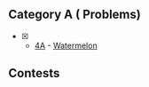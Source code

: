 ## Category A ( Problems)

- [x] - [4A](https://codeforces.com/problemset/problem/4/A) - [Watermelon]()

## Contests
